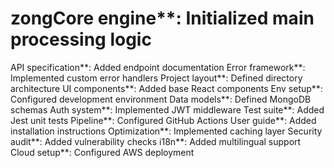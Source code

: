 # zongCore engine**: Initialized main processing logic
API specification**: Added endpoint documentation
Error framework**: Implemented custom error handlers
Project layout**: Defined directory architecture
UI components**: Added base React components
Env setup**: Configured development environment
Data models**: Defined MongoDB schemas
Auth system**: Implemented JWT middleware
Test suite**: Added Jest unit tests
Pipeline**: Configured GitHub Actions
User guide**: Added installation instructions
Optimization**: Implemented caching layer
Security audit**: Added vulnerability checks
i18n**: Added multilingual support
Cloud setup**: Configured AWS deployment

